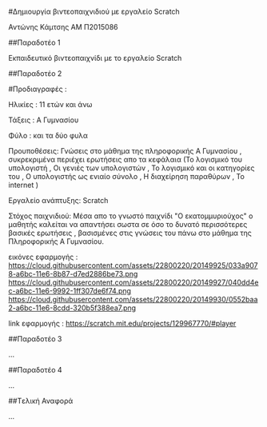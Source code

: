 #Δημιουργία βιντεοπαιχνιδιού με εργαλείο Scratch

Αντώνης Κάμτσης
ΑΜ Π2015086

##Παραδοτέο 1

Εκπαιδευτικό βιντεοπαιχνίδι με το εργαλείο Scratch

##Παραδοτέο 2

#Προδιαγραφές :

Ηλικίες : 11 ετών και άνω

Τάξεις : Α Γυμνασίου

Φύλο : και τα δύο φυλα

Προυποθέσεις: Γνώσεις στο μάθημα της πληροφορικής Α Γυμνασίου , συκρεκριμένα περιέχει ερωτήσεις απο τα κεφάλαια
(Το λογισμικό του υπολογιστή , Οι γενιές των υπολογιστών , Το λογισμικό και οι κατηγορίες του , Ο υπολογιστής ως ενιαίο σύνολο ,
Η διαχείρηση παραθύρων ,  Το internet )

Εργαλείο ανάπτυξης: Scratch 

Στόχος παιχνιδιού: Μέσα απο το γνωστό παιχνίδι "Ο εκατομμυριούχος" ο μαθητής καλείται να απαντήσει σωστα σε όσο το δυνατό περισσότερες βασικές ερωτήσεις , βασισμένες στις γνώσεις του πάνω στο μάθημα της Πληροφορικής Α Γυμνασίου.

εικόνες εφαρμογής :
https://cloud.githubusercontent.com/assets/22800220/20149925/033a9078-a6bc-11e6-8b87-d7ed2886be73.png
https://cloud.githubusercontent.com/assets/22800220/20149927/040dd4ec-a6bc-11e6-9992-1ff307de6f74.png
https://cloud.githubusercontent.com/assets/22800220/20149930/0552baa2-a6bc-11e6-8cdd-320b5f388ea7.png

link εφαρμογής : https://scratch.mit.edu/projects/129967770/#player

##Παραδοτέο 3

...

##Παραδοτέο 4

...

##Tελική Αναφορά

...
